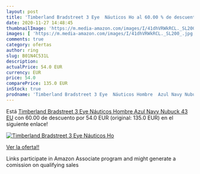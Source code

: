 ```yaml
---
layout: post
title: 'Timberland Bradstreet 3 Eye  Náuticos Ho al 60.00 % de descuento'
date: 2020-11-27 14:48:45
thumbnailImage: 'https://m.media-amazon.com/images/I/41dhVRWkRCL._SL200_.jpg'
images: [ 'https://m.media-amazon.com/images/I/41dhVRWkRCL._SL200_.jpg' ]
comments: true
category: ofertas
author: ring
slug: B01N4C531L
description:
actualPrice: 54.0 EUR
currency: EUR
price: 54.0
comparePrice: 135.0 EUR
inStock: true
prodname: 'Timberland Bradstreet 3 Eye  Náuticos Hombre  Azul Navy Nubuck  43 EU'
---
```


Está [Timberland Bradstreet 3 Eye  Náuticos Hombre  Azul Navy Nubuck  43 EU](https://www.amazon.es/dp/B01N4C531L/?tag=tolees-21) con 60.00 de descuento por 54.0 EUR (original: 135.0 EUR) en el siguiente enlace!

[![Timberland Bradstreet 3 Eye  Náuticos Ho](https://m.media-amazon.com/images/I/41dhVRWkRCL._SL200_.jpg)](https://www.amazon.es/dp/B01N4C531L/?tag=tolees-21)

[Ver la oferta!!](https://www.amazon.es/dp/B01N4C531L/?tag=tolees-21)

Links participate in Amazon Associate program and might generate a comission on qualifying sales


